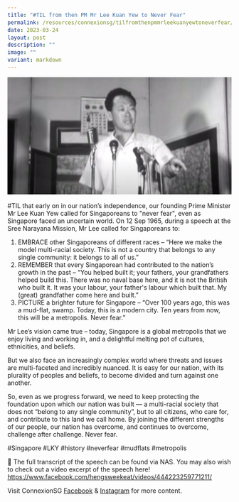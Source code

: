 ```yaml
---
title: "#TIL from then PM Mr Lee Kuan Yew to Never Fear"
permalink: /resources/connexionsg/tilfromthenpmmrleekuanyewtoneverfear/
date: 2023-03-24
layout: post
description: ""
image: ""
variant: markdown
---
```

![](/images/connexionsg/2023/lee%20kuan%20yew%20.jpg)

#TIL that early on in our nation’s independence, our founding Prime Minister Mr Lee Kuan Yew called for Singaporeans to "never fear", even as Singapore faced an uncertain world. On 12 Sep 1965, during a speech at the Sree Narayana Mission, Mr Lee called for Singaporeans to:
1. EMBRACE other Singaporeans of different races – “Here we make the model multi-racial society. This is not a country that belongs to any single community: it belongs to all of us.”
2. REMEMBER that every Singaporean had contributed to the nation’s growth in the past – “You helped built it; your fathers, your grandfathers helped build this. There was no naval base here, and it is not the British who built it. It was your labour, your father's labour which built that. My (great) grandfather come here and built.”
3. PICTURE a brighter future for Singapore – “Over 100 years ago, this was a mud-flat, swamp. Today, this is a modern city. Ten years from now, this will be a metropolis. Never fear.”

Mr Lee’s vision came true – today, Singapore is a global metropolis that we enjoy living and working in, and a delightful melting pot of cultures, ethnicities, and beliefs.

But we also face an increasingly complex world where threats and issues are multi-faceted and incredibly nuanced. It is easy for our nation, with its plurality of peoples and beliefs, to become divided and turn against one another.

So, even as we progress forward, we need to keep protecting the foundation upon which our nation was built — a multi-racial society that does not “belong to any single community”, but to all citizens, who care for, and contribute to this land we call home. By joining the different strengths of our people, our nation has overcome, and continues to overcome, challenge after challenge. Never fear.

#Singapore #LKY #history #neverfear #mudflats #metropolis

📎 The full transcript of the speech can be found via NAS. You may also wish to check out a video excerpt of the speech here! 
https://www.facebook.com/hengsweekeat/videos/444223259771211/

Visit ConnexionSG [Facebook](https://www.facebook.com/ConnexionSG) & [Instagram](https://www.instagram.com/connexionsg/) for more content.